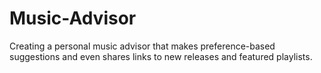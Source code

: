 # Music-Advisor
Creating a personal music advisor that makes preference-based suggestions and even shares links to new releases and featured playlists. 
